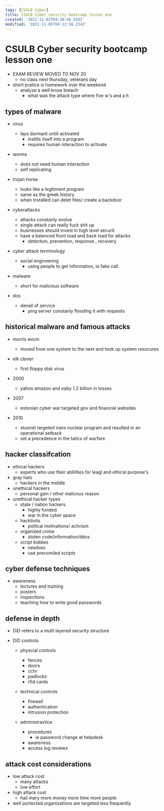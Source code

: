 ```yaml
---
tags: [CSULB Cyber]
title: CSULB Cyber security bootcamp lesson one
created: '2021-11-03T04:30:48.554Z'
modified: '2021-11-05T04:13:56.234Z'
---
```


# CSULB Cyber security bootcamp lesson one



  - EXAM REVIEW MOVED TO NOV 20
      - no class next thursday, veterans day
  - short pratice is homework over the weekend
    - analyze a well know breach
      - what was the attack type
        where
        five w's and a h
  


## types of malware
  - virus
    - lays dormant untill activated
        - instills itself into a program
        - requires human interaction to activate

  - worms 
    - does not need human interaction
    - self replicating
    

  - trojan horse
    - looks like a legitiment program
    - same as the greek history 
    - when installed can delet files/ create a backdoor

  
  - cyberattacks

    - attacks constanly evolve
    - single attack can really fuck shit up
    - businesses should invest in high level securit
    - have a balenced front load and back load for attacks
        - detection, prevention, response , recovery 

  - cyber attack terminology 
    - social engineering
      - using people to get information, ie fake call.
  - malware
    - short for malicious software
  - dos 
    - denail of service
      - ping server constanly flooding it with requests
## historical malware and famous attacks
  - morris worm
    - moved from one system to the next and took up system resocures
  
  - elk cloner
    - first floppy disk virus

  - 2000
    - yahoo amazon and eaby 1.2 billion in losses 
  - 2007
    - estonian cyber war targeted gov and financial websites
  - 2010
    - stuxnet targeted irans nuclear program and resulted in an operational setback
    - set a precedence in the tatics of warfare
  ## hacker classifcation

  - ethical hackers
    - experts who use their ablilities for leagl and ethical purpose's
  - gray hats 
    - hackers in the middle
  - unethical hackers 
    - personal gain / other malicous reason
- unethical hacker types
  - state / nation hackers
    - highly funded
    - war in the cyber space
  - hacktivits 
    - politcal motivations/ activism
  - organized crime
    - stolen code/information/ddos
  - script kiddies
    - newbies
    - use precomiled scripts

## cyber defense techniques 

- awareness 
  - lectures and training 
  - posters 
  - inspections
  - teaching how to write good passwords

## defense in depth 

- DiD refers to a multi layered security structure

- DiD controls 
  - physcial controls
    - fences
    - doors 
    - cctv
    - padlocks 
    - rfid cards
  - technical controls
    - firewall
    - authentication
    - intrusion protection

  - administravtice
    - procedures
      - ie password change at helpdesk
    - awareness
    - access log reviews

## attack cost considerations

  - low attack cost
    - many attacks 
    - low effort
  - high attack cost
    - hail mary more money more time more people
  - well portected organizations are targeted less frequently
  

  
  
  
  


  

  

  

